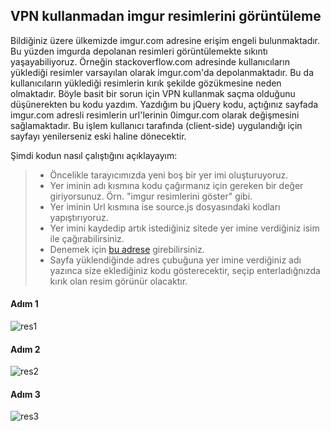 ## VPN kullanmadan imgur resimlerini görüntüleme

Bildiğiniz üzere ülkemizde imgur.com adresine erişim engeli bulunmaktadır. Bu yüzden imgurda depolanan resimleri görüntülemekte sıkıntı yaşayabiliyoruz. Örneğin stackoverflow.com adresinde kullanıcıların yüklediği resimler varsayılan olarak imgur.com'da depolanmaktadır. Bu da kullanıcıların yüklediği resimlerin kırık şekilde gözükmesine neden olmaktadır. Böyle basit bir sorun için VPN kullanmak saçma olduğunu düşünerekten bu kodu yazdım. Yazdığım bu jQuery kodu, açtığınız sayfada imgur.com adresli resimlerin url'lerinin 0imgur.com olarak değişmesini sağlamaktadır. Bu işlem kullanıcı tarafında (client-side) uygulandığı için sayfayı yenilerseniz eski haline dönecektir.

Şimdi kodun nasıl çalıştığını açıklayayım:
> - Öncelikle tarayıcımızda yeni boş bir yer imi oluşturuyoruz.
> - Yer iminin adı kısmına kodu çağırmanız için gereken bir değer giriyorsunuz. Örn. "imgur resimlerini göster" gibi.
> - Yer iminin Url kısmına ise source.js dosyasındaki kodları yapıştırıyoruz. 
> - Yer imini kaydedip artık istediğiniz sitede yer imine verdiğiniz isim ile çağırabilirsiniz.
> - Denemek için [bu adrese](https://stackoverflow.com/questions/10744305/how-to-create-gitignore-file) girebilirsiniz.
> - Sayfa yüklendiğinde adres çubuğuna yer imine verdiğiniz adı yazınca size eklediğiniz kodu gösterecektir, seçip enterladığnızda kırık olan resim görünür olacaktır.

#### Adım 1

![res1](https://github.com/alidogangamuse/Imgur-to-0Imgur/blob/master/images/git-img-1.png?raw=true "res.1")

#### Adım 2
![res2](https://github.com/alidogangamuse/Imgur-to-0Imgur/blob/master/images/git-img-2.png?raw=true "res.2")

#### Adım 3
![res3](https://github.com/alidogangamuse/Imgur-to-0Imgur/blob/master/images/git-img-3.png?raw=true "res.3")

